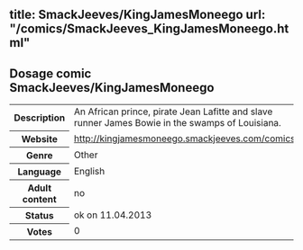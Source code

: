 title: SmackJeeves/KingJamesMoneego
url: "/comics/SmackJeeves_KingJamesMoneego.html"
---
Dosage comic SmackJeeves/KingJamesMoneego
-----------------------------------------

<table class="comicinfo">
<tr>
<th>Description</th><td>An African prince, pirate Jean Lafitte and slave runner James Bowie in the swamps of Louisiana.</td>
</tr>
<tr>
<th>Website</th><td><a href="http://kingjamesmoneego.smackjeeves.com/comics/">http://kingjamesmoneego.smackjeeves.com/comics/</a></td>
</tr>
<tr>
<th>Genre</th><td>Other</td>
</tr>
<tr>
<th>Language</th><td>English</td>
</tr>
<tr>
<th>Adult content</th><td>no</td>
</tr>
<tr>
<th>Status</th><td>ok on 11.04.2013</td>
</tr>
<tr>
<th>Votes</th><td>0</div></td>
</tr>
</table>
